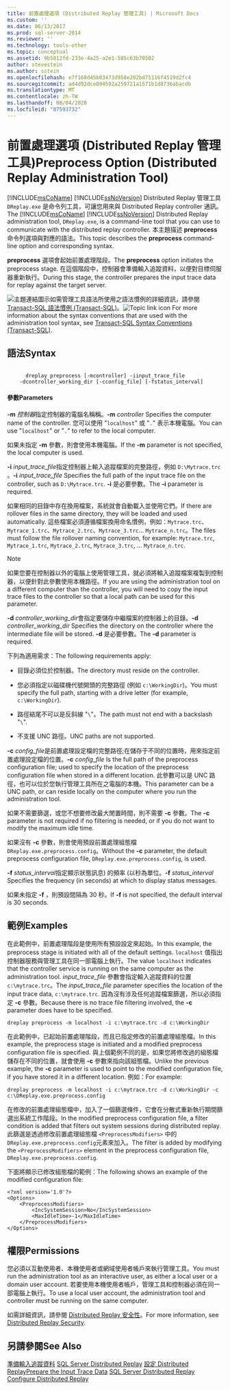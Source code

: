 ```yaml
---
title: 前置處理選項 (Distributed Replay 管理工具) | Microsoft Docs
ms.custom: ''
ms.date: 06/13/2017
ms.prod: sql-server-2014
ms.reviewer: ''
ms.technology: tools-other
ms.topic: conceptual
ms.assetid: 9b5012fd-233e-4a25-a2e1-585c63b70502
author: stevestein
ms.author: sstein
ms.openlocfilehash: e7f168d45b03473d958e202bd75116f4519d2fc4
ms.sourcegitcommit: ad4d92dce894592a259721a1571b1d8736abacdb
ms.translationtype: MT
ms.contentlocale: zh-TW
ms.lasthandoff: 08/04/2020
ms.locfileid: "87593732"
---
```

# <a name="preprocess-option-distributed-replay-administration-tool"></a><span data-ttu-id="bb993-102">前置處理選項 (Distributed Replay 管理工具)</span><span class="sxs-lookup"><span data-stu-id="bb993-102">Preprocess Option (Distributed Replay Administration Tool)</span></span>
  <span data-ttu-id="bb993-103">[!INCLUDE[msCoName](../../includes/msconame-md.md)] [!INCLUDE[ssNoVersion](../../includes/ssnoversion-md.md)] Distributed Replay 管理工具 `DReplay.exe` 是命令列工具，可讓您用來與 Distributed Replay controller 通訊。</span><span class="sxs-lookup"><span data-stu-id="bb993-103">The [!INCLUDE[msCoName](../../includes/msconame-md.md)] [!INCLUDE[ssNoVersion](../../includes/ssnoversion-md.md)] Distributed Replay administration tool, `DReplay.exe`, is a command-line tool that you can use to communicate with the distributed replay controller.</span></span> <span data-ttu-id="bb993-104">本主題描述 **preprocess** 命令列選項與對應的語法。</span><span class="sxs-lookup"><span data-stu-id="bb993-104">This topic describes the **preprocess** command-line option and corresponding syntax.</span></span>

 <span data-ttu-id="bb993-105">**preprocess** 選項會起始前置處理階段。</span><span class="sxs-lookup"><span data-stu-id="bb993-105">The **preprocess** option initiates the preprocess stage.</span></span> <span data-ttu-id="bb993-106">在這個階段中，控制器會準備輸入追蹤資料，以便對目標伺服器重新執行。</span><span class="sxs-lookup"><span data-stu-id="bb993-106">During this stage, the controller prepares the input trace data for replay against the target server.</span></span>

 <span data-ttu-id="bb993-107">![主題連結圖示](../../database-engine/media/topic-link.gif "主題連結圖示")如需管理工具語法所使用之語法慣例的詳細資訊，請參閱 [Transact-SQL 語法慣例 &#40;Transact-SQL&#41;](/sql/t-sql/language-elements/transact-sql-syntax-conventions-transact-sql)。</span><span class="sxs-lookup"><span data-stu-id="bb993-107">![Topic link icon](../../database-engine/media/topic-link.gif "Topic link icon") For more information about the syntax conventions that are used with the administration tool syntax, see [Transact-SQL Syntax Conventions &#40;Transact-SQL&#41;](/sql/t-sql/language-elements/transact-sql-syntax-conventions-transact-sql).</span></span>

## <a name="syntax"></a><span data-ttu-id="bb993-108">語法</span><span class="sxs-lookup"><span data-stu-id="bb993-108">Syntax</span></span>

```

      dreplay preprocess [-mcontroller] -iinput_trace_file
    -dcontroller_working_dir [-cconfig_file] [-fstatus_interval]
```

#### <a name="parameters"></a><span data-ttu-id="bb993-109">參數</span><span class="sxs-lookup"><span data-stu-id="bb993-109">Parameters</span></span>
 <span data-ttu-id="bb993-110">**-m** *控制器*指定控制器的電腦名稱稱。</span><span class="sxs-lookup"><span data-stu-id="bb993-110">**-m** *controller* Specifies the computer name of the controller.</span></span> <span data-ttu-id="bb993-111">您可以使用 "`localhost`" 或 "`.`" 表示本機電腦。</span><span class="sxs-lookup"><span data-stu-id="bb993-111">You can use "`localhost`" or "`.`" to refer to the local computer.</span></span>

 <span data-ttu-id="bb993-112">如果未指定 **-m** 參數，則會使用本機電腦。</span><span class="sxs-lookup"><span data-stu-id="bb993-112">If the **-m** parameter is not specified, the local computer is used.</span></span>

 <span data-ttu-id="bb993-113">**-i** *input_trace_file*指定控制器上輸入追蹤檔案的完整路徑，例如 `D:\Mytrace.trc` 。</span><span class="sxs-lookup"><span data-stu-id="bb993-113">**-i** *input_trace_file* Specifies the full path of the input trace file on the controller, such as `D:\Mytrace.trc`.</span></span> <span data-ttu-id="bb993-114">**-i** 是必要參數。</span><span class="sxs-lookup"><span data-stu-id="bb993-114">The **-i** parameter is required.</span></span>

 <span data-ttu-id="bb993-115">如果相同的目錄中存在換用檔案，系統就會自動載入並使用它們。</span><span class="sxs-lookup"><span data-stu-id="bb993-115">If there are rollover files in the same directory, they will be loaded and used automatically.</span></span> <span data-ttu-id="bb993-116">這些檔案必須遵循檔案換用命名慣例，例如：`Mytrace.trc`、`Mytrace_1.trc`、`Mytrace_2.trc`、`Mytrace_3.trc`... `Mytrace_n.trc`。</span><span class="sxs-lookup"><span data-stu-id="bb993-116">The files must follow the file rollover naming convention, for example: `Mytrace.trc`, `Mytrace_1.trc`, `Mytrace_2.trc`, `Mytrace_3.trc`, ... `Mytrace_n.trc`.</span></span>

> [!NOTE]
>  <span data-ttu-id="bb993-117">如果您要在控制器以外的電腦上使用管理工具，就必須將輸入追蹤檔案複製到控制器，以便針對此參數使用本機路徑。</span><span class="sxs-lookup"><span data-stu-id="bb993-117">If you are using the administration tool on a different computer than the controller, you will need to copy the input trace files to the controller so that a local path can be used for this parameter.</span></span>

 <span data-ttu-id="bb993-118">**-d** *controller_working_dir*會指定要儲存中繼檔案的控制器上的目錄。</span><span class="sxs-lookup"><span data-stu-id="bb993-118">**-d** *controller_working_dir* Specifies the directory on the controller where the intermediate file will be stored.</span></span> <span data-ttu-id="bb993-119">**-d** 是必要參數。</span><span class="sxs-lookup"><span data-stu-id="bb993-119">The **-d** parameter is required.</span></span>

 <span data-ttu-id="bb993-120">下列為適用需求：</span><span class="sxs-lookup"><span data-stu-id="bb993-120">The following requirements apply:</span></span>

-   <span data-ttu-id="bb993-121">目錄必須位於控制器。</span><span class="sxs-lookup"><span data-stu-id="bb993-121">The directory must reside on the controller.</span></span>

-   <span data-ttu-id="bb993-122">您必須指定以磁碟機代號開頭的完整路徑 (例如 `c:\WorkingDir`)。</span><span class="sxs-lookup"><span data-stu-id="bb993-122">You must specify the full path, starting with a drive letter (for example, `c:\WorkingDir`).</span></span>

-   <span data-ttu-id="bb993-123">路徑結尾不可以是反斜線 "`\`"。</span><span class="sxs-lookup"><span data-stu-id="bb993-123">The path must not end with a backslash "`\`".</span></span>

-   <span data-ttu-id="bb993-124">不支援 UNC 路徑。</span><span class="sxs-lookup"><span data-stu-id="bb993-124">UNC paths are not supported.</span></span>

 <span data-ttu-id="bb993-125">**-c** *config_file*是前置處理設定檔的完整路徑;在儲存于不同的位置時，用來指定前置處理設定檔的位置。</span><span class="sxs-lookup"><span data-stu-id="bb993-125">**-c** *config_file* Is the full path of the preprocess configuration file; used to specify the location of the preprocess configuration file when stored in a different location.</span></span> <span data-ttu-id="bb993-126">此參數可以是 UNC 路徑，也可以位於您執行管理工具所在之電腦的本機。</span><span class="sxs-lookup"><span data-stu-id="bb993-126">This parameter can be a UNC path, or can reside locally on the computer where you run the administration tool.</span></span>

 <span data-ttu-id="bb993-127">如果不需要篩選，或您不想要修改最大閒置時間，則不需要 **-c** 參數。</span><span class="sxs-lookup"><span data-stu-id="bb993-127">The **-c** parameter is not required if no filtering is needed, or if you do not want to modify the maximum idle time.</span></span>

 <span data-ttu-id="bb993-128">如果沒有 **-c** 參數，則會使用預設前置處理組態檔 `DReplay.exe.preprocess.config`。</span><span class="sxs-lookup"><span data-stu-id="bb993-128">Without the **-c** parameter, the default preprocess configuration file, `DReplay.exe.preprocess.config`, is used.</span></span>

 <span data-ttu-id="bb993-129">**-f** *status_interval*指定顯示狀態訊息) 的頻率 (以秒為單位。</span><span class="sxs-lookup"><span data-stu-id="bb993-129">**-f** *status_interval* Specifies the frequency (in seconds) at which to display status messages.</span></span>

 <span data-ttu-id="bb993-130">如果未指定 **-f** ，則預設間隔為 30 秒。</span><span class="sxs-lookup"><span data-stu-id="bb993-130">If **-f** is not specified, the default interval is 30 seconds.</span></span>

## <a name="examples"></a><span data-ttu-id="bb993-131">範例</span><span class="sxs-lookup"><span data-stu-id="bb993-131">Examples</span></span>
 <span data-ttu-id="bb993-132">在此範例中，前置處理階段是使用所有預設設定來起始。</span><span class="sxs-lookup"><span data-stu-id="bb993-132">In this example, the preprocess stage is initiated with all of the default settings.</span></span> <span data-ttu-id="bb993-133">`localhost` 值指出控制器服務與管理工具在同一部電腦上執行。</span><span class="sxs-lookup"><span data-stu-id="bb993-133">The value `localhost` indicates that the controller service is running on the same computer as the administration tool.</span></span> <span data-ttu-id="bb993-134">*input_trace_file* 參數會指定輸入追蹤資料的位置 `c:\mytrace.trc`。</span><span class="sxs-lookup"><span data-stu-id="bb993-134">The *input_trace_file* parameter specifies the location of the input trace data, `c:\mytrace.trc`.</span></span> <span data-ttu-id="bb993-135">因為沒有涉及任何追蹤檔案篩選，所以必須指定 **-c** 參數。</span><span class="sxs-lookup"><span data-stu-id="bb993-135">Because there is no trace file filtering involved, the **-c** parameter does have to be specified.</span></span>

```
dreplay preprocess -m localhost -i c:\mytrace.trc -d c:\WorkingDir
```

 <span data-ttu-id="bb993-136">在此範例中，已起始前置處理階段，而且已指定修改的前置處理組態檔。</span><span class="sxs-lookup"><span data-stu-id="bb993-136">In this example, the preprocess stage is initiated and a modified preprocess configuration file is specified.</span></span> <span data-ttu-id="bb993-137">與上個範例不同的是，如果您將修改過的組態檔儲存在不同的位置，就會使用 **-c** 參數來指向該組態檔。</span><span class="sxs-lookup"><span data-stu-id="bb993-137">Unlike the previous example, the **-c** parameter is used to point to the modified configuration file, if you have stored it in a different location.</span></span> <span data-ttu-id="bb993-138">例如：</span><span class="sxs-lookup"><span data-stu-id="bb993-138">For example:</span></span>

```
dreplay preprocess -m localhost -i c:\mytrace.trc -d c:\WorkingDir -c c:\DReplay.exe.preprocess.config
```

 <span data-ttu-id="bb993-139">在修改的前置處理組態檔中，加入了一個篩選條件，它會在分散式重新執行期間篩選出系統工作階段。</span><span class="sxs-lookup"><span data-stu-id="bb993-139">In the modified preprocess configuration file, a filter condition is added that filters out system sessions during distributed replay.</span></span> <span data-ttu-id="bb993-140">此篩選是透過修改前置處理組態檔 `<PreprocessModifiers>` 中的 `DReplay.exe.preprocess.config`元素來加入。</span><span class="sxs-lookup"><span data-stu-id="bb993-140">The filter is added by modifying the `<PreprocessModifiers>` element in the preprocess configuration file, `DReplay.exe.preprocess.config`.</span></span>

 <span data-ttu-id="bb993-141">下面將顯示已修改組態檔的範例：</span><span class="sxs-lookup"><span data-stu-id="bb993-141">The following shows an example of the modified configuration file:</span></span>

```
<?xml version='1.0'?>
<Options>
    <PreprocessModifiers>
        <IncSystemSession>No</IncSystemSession>
        <MaxIdleTime>-1</MaxIdleTime>
    </PreprocessModifiers>
</Options>
```

## <a name="permissions"></a><span data-ttu-id="bb993-142">權限</span><span class="sxs-lookup"><span data-stu-id="bb993-142">Permissions</span></span>
 <span data-ttu-id="bb993-143">您必須以互動使用者、本機使用者或網域使用者帳戶來執行管理工具。</span><span class="sxs-lookup"><span data-stu-id="bb993-143">You must run the administration tool as an interactive user, as either a local user or a domain user account.</span></span> <span data-ttu-id="bb993-144">若要使用本機使用者帳戶，管理工具和控制器必須在同一部電腦上執行。</span><span class="sxs-lookup"><span data-stu-id="bb993-144">To use a local user account, the administration tool and controller must be running on the same computer.</span></span>

 <span data-ttu-id="bb993-145">如需詳細資訊，請參閱 [Distributed Replay 安全性](distributed-replay-security.md)。</span><span class="sxs-lookup"><span data-stu-id="bb993-145">For more information, see [Distributed Replay Security](distributed-replay-security.md).</span></span>

## <a name="see-also"></a><span data-ttu-id="bb993-146">另請參閱</span><span class="sxs-lookup"><span data-stu-id="bb993-146">See Also</span></span>
 <span data-ttu-id="bb993-147">[準備輸入追蹤資料](prepare-the-input-trace-data.md) [SQL Server Distributed Replay](sql-server-distributed-replay.md) [設定 Distributed Replay](configure-distributed-replay.md)</span><span class="sxs-lookup"><span data-stu-id="bb993-147">[Prepare the Input Trace Data](prepare-the-input-trace-data.md) [SQL Server Distributed Replay](sql-server-distributed-replay.md) [Configure Distributed Replay](configure-distributed-replay.md)</span></span>


